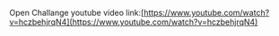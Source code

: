 Open Challange youtube video link:[https://www.youtube.com/watch?v=hczbehjrqN4](https://www.youtube.com/watch?v=hczbehjrqN4)
